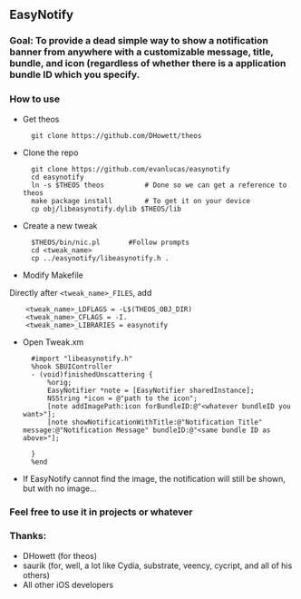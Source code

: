 ## EasyNotify

### Goal: To provide a dead simple way to show a notification banner from anywhere with a customizable message, title, bundle, and icon (regardless of whether there is a application bundle ID which you specify.

### How to use
- Get theos

		git clone https://github.com/DHowett/theos

- Clone the repo

		git clone https://github.com/evanlucas/easynotify
		cd easynotify
		ln -s $THEOS theos			# Done so we can get a reference to theos
		make package install		# To get it on your device 
		cp obj/libeasynotify.dylib $THEOS/lib

- Create a new tweak 

		$THEOS/bin/nic.pl		#Follow prompts
		cd <tweak_name>
		cp ../easynotify/libeasynotify.h .
	
- Modify Makefile

Directly after `<tweak_name>_FILES`, add

		<tweak_name>_LDFLAGS = -L$(THEOS_OBJ_DIR)
		<tweak_name>_CFLAGS = -I.
		<tweak_name>_LIBRARIES = easynotify

- Open Tweak.xm

		#import "libeasynotify.h"
		%hook SBUIController
		- (void)finishedUnscattering {
			%orig;
			EasyNotifier *note = [EasyNotifier sharedInstance];
			NSString *icon = @"path to the icon";
			[note addImagePath:icon forBundleID:@"<whatever bundleID you want>"];
			[note showNotificationWithTitle:@"Notification Title" message:@"Notification Message" bundleID:@"<same bundle ID as above>"];
			
		}
		%end

- If EasyNotify cannot find the image, the notification will still be shown, but with no image...

### Feel free to use it in projects or whatever

### Thanks:

- DHowett (for theos)
- saurik (for, well, a lot like Cydia, substrate, veency, cycript, and all of his others)
- All other iOS developers

